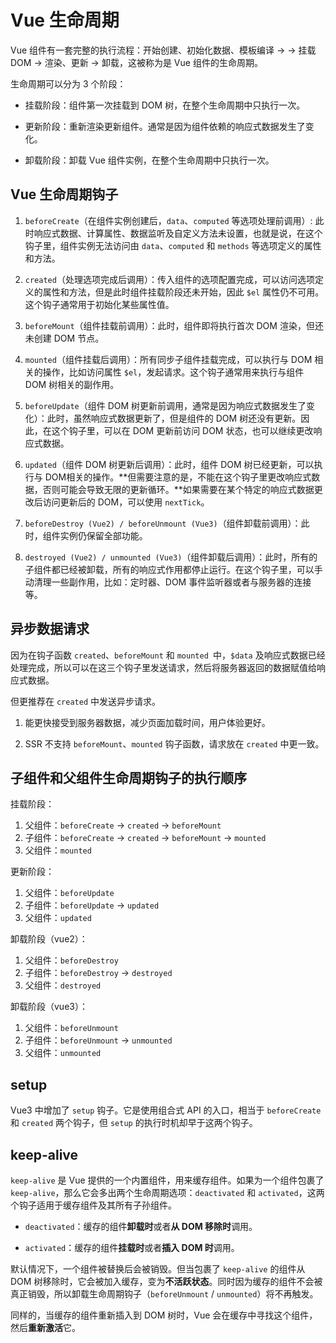 # Vue 生命周期

Vue 组件有一套完整的执行流程：开始创建、初始化数据、模板编译 ->  -> 挂载 DOM -> 渲染、更新 -> 卸载，这被称为是 Vue 组件的生命周期。

生命周期可以分为 3 个阶段：

- 挂载阶段：组件第一次挂载到 DOM 树，在整个生命周期中只执行一次。

- 更新阶段：重新渲染更新组件。通常是因为组件依赖的响应式数据发生了变化。

- 卸载阶段：卸载 Vue 组件实例，在整个生命周期中只执行一次。

## Vue 生命周期钩子

1. `beforeCreate`（在组件实例创建后，`data`、`computed` 等选项处理前调用）: 此时响应式数据、计算属性、数据监听及自定义方法未设置，也就是说，在这个钩子里，组件实例无法访问由 `data`、`computed` 和 `methods` 等选项定义的属性和方法。

2. `created`（处理选项完成后调用）：传入组件的选项配置完成，可以访问选项定义的属性和方法，但是此时组件挂载阶段还未开始，因此 `$el` 属性仍不可用。这个钩子通常用于初始化某些属性值。

3. `beforeMount`（组件挂载前调用）：此时，组件即将执行首次 DOM 渲染，但还未创建 DOM 节点。

4. `mounted`（组件挂载后调用）：所有同步子组件挂载完成，可以执行与 DOM 相关的操作，比如访问属性 `$el`，发起请求。这个钩子通常用来执行与组件 DOM 树相关的副作用。

5. `beforeUpdate`（组件 DOM 树更新前调用，通常是因为响应式数据发生了变化）：此时，虽然响应式数据更新了，但是组件的 DOM 树还没有更新。因此，在这个钩子里，可以在 DOM 更新前访问 DOM 状态，也可以继续更改响应式数据。

6. `updated`（组件 DOM 树更新后调用）：此时，组件 DOM 树已经更新，可以执行与 DOM相关的操作。**但需要注意的是，不能在这个钩子里更改响应式数据，否则可能会导致无限的更新循环。**如果需要在某个特定的响应式数据更改后访问更新后的 DOM，可以使用 `nextTick`。

7. `beforeDestroy (Vue2) / beforeUnmount (Vue3)`（组件卸载前调用）：此时，组件实例仍保留全部功能。

8. `destroyed (Vue2) / unmounted (Vue3)`（组件卸载后调用）：此时，所有的子组件都已经被卸载，所有的响应式作用都停止运行。在这个钩子里，可以手动清理一些副作用，比如：定时器、DOM 事件监听器或者与服务器的连接等。

## 异步数据请求

因为在钩子函数 `created`、`beforeMount` 和 `mounted `中，`$data` 及响应式数据已经处理完成，所以可以在这三个钩子里发送请求，然后将服务器返回的数据赋值给响应式数据。

但更推荐在 `created` 中发送异步请求。

1. 能更快接受到服务器数据，减少页面加载时间，用户体验更好。

2. SSR 不支持 `beforeMount`、`mounted` 钩子函数，请求放在 `created` 中更一致。

## 子组件和父组件生命周期钩子的执行顺序

挂载阶段：

1. 父组件：`beforeCreate` -> `created` -> `beforeMount`
2. 子组件：`beforeCreate` -> `created` -> `beforeMount` -> `mounted`
3. 父组件：`mounted`

更新阶段：

1. 父组件：`beforeUpdate`
2. 子组件：`beforeUpdate` -> `updated`
3. 父组件：`updated`

卸载阶段（vue2）：

1. 父组件：`beforeDestroy`
2. 子组件：`beforeDestroy` -> `destroyed`
3. 父组件：`destroyed`

卸载阶段（vue3）：

1. 父组件：`beforeUnmount`
2. 子组件：`beforeUnmount` -> `unmounted`
3. 父组件：`unmounted`

## setup

Vue3 中增加了 `setup` 钩子。它是使用组合式 API 的入口，相当于 `beforeCreate` 和 `created` 两个钩子，但 `setup` 的执行时机却早于这两个钩子。

## keep-alive

`keep-alive` 是 Vue 提供的一个内置组件，用来缓存组件。如果为一个组件包裹了 `keep-alive`，那么它会多出两个生命周期选项：`deactivated` 和 `activated`，这两个钩子适用于缓存组件及其所有子孙组件。

- `deactivated`：缓存的组件**卸载时**或者**从 DOM 移除时**调用。

- `activated`：缓存的组件**挂载时**或者**插入 DOM 时**调用。

默认情况下，一个组件被替换后会被销毁。但当包裹了 `keep-alive` 的组件从 DOM 树移除时，它会被加入缓存，变为**不活跃状态**。同时因为缓存的组件不会被真正销毁，所以卸载生命周期钩子（`beforeUnmount` / `unmounted`）将不再触发。

同样的，当缓存的组件重新插入到 DOM 树时，Vue 会在缓存中寻找这个组件，然后**重新激活**它。
